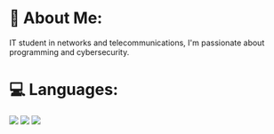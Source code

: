 # 🚀 About Me:
IT student in networks and telecommunications, I'm passionate about programming and cybersecurity.<br>

# 💻 Languages:
![](https://img.shields.io/badge/Bash](https://img.shields.io/badge/Python-3776AB?style=for-the-badge&logo=python&logoColor=white))
![](https://img.shields.io/badge/Bash](https://img.shields.io/badge/Python-3776AB?style=for-the-badge&logo=python&logoColor=white))
![]([https://img.shields.io/badge/Bash](https://img.shields.io/badge/Python-3776AB?style=for-the-badge&logo=python&logoColor=white))
